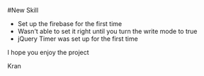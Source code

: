 #New Skill
- Set up the firebase for the first time
- Wasn't able to set it right until you turn the write mode to true
- jQuery Timer was set up for the first time

I hope you enjoy the project

Kran